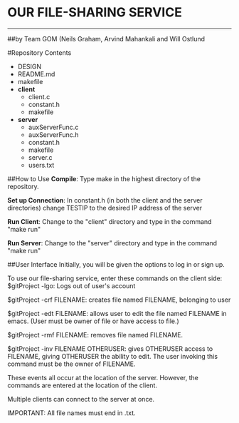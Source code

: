 # OUR FILE-SHARING SERVICE

---

##by Team GOM (Neils Graham, Arvind Mahankali and Will Ostlund

#Repository Contents
- DESIGN
- README.md
- makefile
- **client**
  - client.c
  - constant.h
  - makefile
- **server**
  - auxServerFunc.c
  - auxServerFunc.h
  - constant.h
  - makefile
  - server.c
  - users.txt

##How to Use
**Compile**: Type make in the highest directory of the repository.

**Set up Connection**: In constant.h (in both the client and the server directories) change TESTIP to the desired IP address of the server

**Run Client**: Change to the "client" directory and type in the command "make run"

**Run Server**: Change to the "server" directory and type in the command "make run"

##User Interface
Initially, you will be given the options to log in or sign up.

To use our file-sharing service, enter these commands on the client side:
$gitProject -lgo: Logs out of user's account


$gitProject -crf FILENAME: creates file named FILENAME, belonging to user


$gitProject -edt FILENAME: allows user to edit the file named FILENAME in emacs. (User must be owner of file or have access to file.)


$gitProject -rmf FILENAME: removes file named FILENAME.


$gitProject -inv FILENAME OTHERUSER: gives OTHERUSER access to FILENAME, giving OTHERUSER the ability to edit. The user invoking this command must be the owner of FILENAME.

These events all occur at the location of the server. However, the commands are entered at the location of the client.

Multiple clients can connect to the server at once.

IMPORTANT: All file names must end in .txt.
